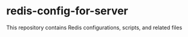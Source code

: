 # redis-config-for-server
This repository contains Redis configurations, scripts, and related files
